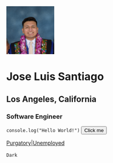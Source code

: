 
<img style="width: 25%; margin: auto;" src="https://raw.githubusercontent.com/santi-jose/aboutme/main/assets/Graduation_parents%20(2).jpg" alt="Jose Luis Santiago Graduation headshot">

# Jose Luis Santiago
## Los Angeles, California
### Software Engineer
`console.log("Hello World!")`
<button name="button">Click me</button>


[Purgatory](https://github.com/santi-jose/aboutme/blob/main/game.html)|[Unemployed](https://github.com/santi-jose/aboutme/blob/main/film.html)

`Dark`
